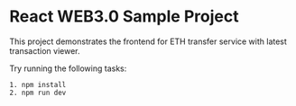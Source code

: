 # React WEB3.0 Sample Project

This project demonstrates the frontend for ETH transfer service with latest transaction viewer.

Try running the following tasks:

```shell
1. npm install
2. npm run dev
```

